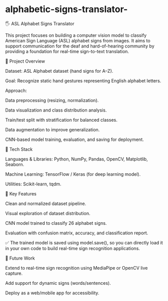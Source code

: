 # alphabetic-signs-translator-
🖐️ ASL Alphabet Signs Translator

This project focuses on building a computer vision model to classify American Sign Language (ASL) alphabet signs from images.
It aims to support communication for the deaf and hard-of-hearing community by providing a foundation for real-time sign-to-text translation.

🔹 Project Overview

Dataset: ASL Alphabet dataset (hand signs for A–Z).

Goal: Recognize static hand gestures representing English alphabet letters.

Approach:

Data preprocessing (resizing, normalization).

Data visualization and class distribution analysis.

Train/test split with stratification for balanced classes.

Data augmentation to improve generalization.

CNN-based model training, evaluation, and saving for deployment.

🔹 Tech Stack

Languages & Libraries: Python, NumPy, Pandas, OpenCV, Matplotlib, Seaborn.

Machine Learning: TensorFlow / Keras (for deep learning model).

Utilities: Scikit-learn, tqdm.

🔹 Key Features

Clean and normalized dataset pipeline.

Visual exploration of dataset distribution.

CNN model trained to classify 26 alphabet signs.

Evaluation with confusion matrix, accuracy, and classification report.

✅ The trained model is saved using model.save(), so you can directly load it in your own code to build real-time sign recognition applications.

🔹 Future Work

Extend to real-time sign recognition using MediaPipe or OpenCV live capture.

Add support for dynamic signs (words/sentences).

Deploy as a web/mobile app for accessibility.
